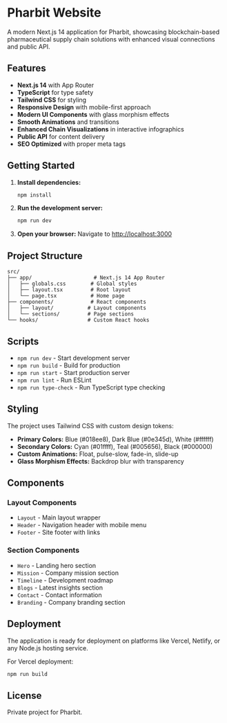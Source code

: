 # Pharbit Website

<!-- Updated: Environment variables configured for production -->

A modern Next.js 14 application for Pharbit, showcasing blockchain-based pharmaceutical supply chain solutions with enhanced visual connections and public API.

## Features

- **Next.js 14** with App Router
- **TypeScript** for type safety
- **Tailwind CSS** for styling
- **Responsive Design** with mobile-first approach
- **Modern UI Components** with glass morphism effects
- **Smooth Animations** and transitions
- **Enhanced Chain Visualizations** in interactive infographics
- **Public API** for content delivery
- **SEO Optimized** with proper meta tags

## Getting Started

1. **Install dependencies:**
   ```bash
   npm install
   ```

2. **Run the development server:**
   ```bash
   npm run dev
   ```

3. **Open your browser:**
   Navigate to [http://localhost:3000](http://localhost:3000)

## Project Structure

```
src/
├── app/                    # Next.js 14 App Router
│   ├── globals.css        # Global styles
│   ├── layout.tsx         # Root layout
│   └── page.tsx           # Home page
├── components/            # React components
│   ├── layout/           # Layout components
│   └── sections/         # Page sections
└── hooks/                # Custom React hooks
```

## Scripts

- `npm run dev` - Start development server
- `npm run build` - Build for production
- `npm run start` - Start production server
- `npm run lint` - Run ESLint
- `npm run type-check` - Run TypeScript type checking

## Styling

The project uses Tailwind CSS with custom design tokens:

- **Primary Colors:** Blue (#018ee8), Dark Blue (#0e345d), White (#ffffff)
- **Secondary Colors:** Cyan (#01ffff), Teal (#005656), Black (#000000)
- **Custom Animations:** Float, pulse-slow, fade-in, slide-up
- **Glass Morphism Effects:** Backdrop blur with transparency

## Components

### Layout Components
- `Layout` - Main layout wrapper
- `Header` - Navigation header with mobile menu
- `Footer` - Site footer with links

### Section Components
- `Hero` - Landing hero section
- `Mission` - Company mission section
- `Timeline` - Development roadmap
- `Blogs` - Latest insights section
- `Contact` - Contact information
- `Branding` - Company branding section

## Deployment

The application is ready for deployment on platforms like Vercel, Netlify, or any Node.js hosting service.

For Vercel deployment:
```bash
npm run build
```

## License

Private project for Pharbit.